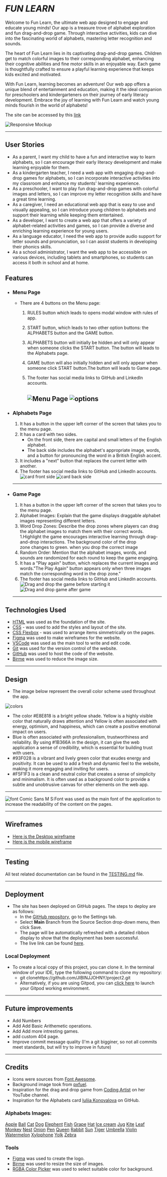 
# *FUN LEARN*

Welcome to Fun Learn, the ultimate web app designed to engage and educate young minds! Our app is a treasure trove of alphabet exploration and fun drag-and-drop game. Through interactive activities, kids can dive into the fascinating world of alphabets, mastering letter recognition and sounds.

The heart of Fun Learn lies in its captivating drag-and-drop games. Children get to match colorful images to their corresponding alphabet, enhancing their cognitive abilities and fine motor skills in an enjoyable way. Each game is thoughtfully crafted to ensure a playful learning experience that keeps kids excited and motivated.

With Fun Learn, learning becomes an adventure! Our web app offers a unique blend of entertainment and education, making it the ideal companion for preschoolers and kindergarteners on their journey of early literacy development. Embrace the joy of learning with Fun Learn and watch young minds flourish in the world of alphabets!

The site can be accessed by this [link]( https://jibinjjohny.github.io/project2/)

![Responsive Mockup](documents/mockup_screenshot.png)

---
## User Stories
* As a parent, I want my child to have a fun and interactive way to learn alphabets, so I can encourage their early literacy development and make learning enjoyable for them.
* As a kindergarten teacher, I need a web app with engaging drag-and-drop games for alphabets, so I can incorporate interactive activities into my classroom and enhance my students' learning experience.
* As a preschooler, I want to play fun drag-and-drop games with colorful images and letters, so I can improve my letter recognition skills and have a great time learning.
* As a caregiver, I need an educational web app that is easy to use and visually appealing, so I can introduce young children to alphabets and support their learning while keeping them entertained.
* As a developer, I want to create a web app that offers a variety of alphabet-related activities and games, so I can provide a diverse and enriching learning experience for young users.
* As a language educator, I need the web app to provide audio support for letter sounds and pronunciation, so I can assist students in developing their phonics skills.
* As a school administrator, I want the web app to be accessible on various devices, including tablets and smartphones, so students can access it both in school and at home.

## Features

+ ### Menu Page
    - There are 4 buttons on the Menu page:
        1. RULES button which leads to opens modal window with rules of app.
        1. START button, which leads to two other option buttons: the ALPHABETS button and the GAME button.
        1. ALPHABETS button will initially be hidden and will only appear when someone clicks the START button. The button will leads to the Alphabets page.
        1. GAME button will also initially hidden and will only appear when someone click START button.The button will leads to Game page.

        1. The footer has social media links to GitHub and LinkedIn accounts.

           ![Menu Page](documents/menupage.png)
           ![options](documents/optionpage.png)
           --------
+ ### Alphabets Page
    1. It has a button in the upper left corner of the screen that takes you to the menu page.
    1. It has a card with two sides.
        - On the front side, there are capital and small letters of the English alphabet.
        - The back side includes the alphabet's appropriate image, words, and a button for          pronouncing the word in a British English accent.
    1. It includes a "next" button that replaces the current letter with another.
    1. The footer has social media links to GitHub and LinkedIn accounts.
    ![card front side](documents/frontside.png)
    ![card back side](documents/backside.png)
    ---

+ ### Game Page
    1. It has a button in the upper left corner of the screen that takes you to the menu page.
    1. Alphabet Images: Explain that the game displays draggable alphabet images representing different letters.
    1. Word Drop Zones: Describe the drop zones where players can drag the alphabet images to match them with their correct words.
    1.Highlight the game encourages interactive learning through drag-and-drop interactions. The background color of the drop zone changes to green. when you drop the correct image
    1. Random Order: Mention that the alphabet images, words, and sounds are randomized for each round to keep the game engaging.
    1. It has a "Play again" button, which replaces the current images and words."The Play Again" button appears only when three images match the corresponding word in the drop zone."
    1. The footer has social media links to GitHub and LinkedIn accounts.
  ![Drag and drop the game before starting it](documents/gamebefore.png)
  ![Drag and drop game after game](documents/gameafter.png)
  ----


## Technologies Used

- [HTML](https://developer.mozilla.org/en-US/docs/Web/HTML) was used as the foundation of the site.
- [CSS](https://developer.mozilla.org/en-US/docs/Web/css) - was used to add the styles and layout of the site.
- [CSS Flexbox](https://developer.mozilla.org/en-US/docs/Learn/CSS/CSS_layout/Flexbox) - was used to arrange items simmetrically on the pages.
- [Figma](https://www.figma.com/) was used to make wireframes for the website.
- [VSCode](https://code.visualstudio.com/) was used as the main tool to write and edit code.
- [Git](https://git-scm.com/) was used for the version control of the website.
- [GitHub](https://github.com/) was used to host the code of the website.
- [Birme](https://www.birme.net/) was used to reduce the image size.

---
## Design
- The image below represent the overall color scheme used throughout the app.

![colors](documents/colors.png)
- The color #E8E818 is a bright yellow shade. Yellow is a highly visible color that naturally draws attention and Yellow is often associated with energy, optimism, and happiness, which can create a positive emotional impact on users.
- Blue is often associated with professionalism, trustworthiness and reliability. By using #1B366A in the design, it can give the web application a sense of credibility, which is essential for building trust with users. 
-  #93F028 is a vibrant and lively green color that exudes energy and positivity. It can be used to add a fresh and dynamic feel to the website, making it more engaging and inviting for users.
-  #F5F1F3 is a clean and neutral color that creates a sense of simplicity and minimalism. It is often used as a background color to provide a subtle and unobtrusive canvas for other elements on the web app.
----
![font](documents/comic_sans_ms.jpeg)
Comic Sans M S:Font was used as the main font of the application to increase the readability of the content on the pages.

-----
## Wireframes
- [Here is the Desktop wireframe](https://github.com/JIBINJJOHNY/project2/blob/main/documents/desktopwireframe.png)
- [Here is the mobile wireframe](https://github.com/JIBINJJOHNY/project2/blob/main/documents/mobilewireframe.png)

----
## Testing
All test related documentation can be found in the [TESTING.md](TESTING.md) file.

-----

## Deployment

- The site has been deployed on GitHub pages. The steps to deploy are as follows:
  - In the [GitHub repository](https://github.com/JIBINJJOHNY/project2), go to the Settings tab.
  - Select **Main** Branch from the Source Section drop-down menu, then click Save.
  - The page will be automatically refreshed with a detailed ribbon display to show that the deployment has been successful.
  - The live link can be found [here](https://jibinjjohny.github.io/project2/).

### Local Deployment
- To create a local copy of this project, you can clone it. In the terminal window of your IDE, type the following command to clone my repository:
  - git clonehttps://github.com/JIBINJJOHNY/project2.git
  - Alternatively, if you are using Gitpod, you can [click here](https://gitpod.io/new#https://github.com/JIBINJJOHNY/project2) to launch your Gitpod working environment.


-----
## Future improvements
- Add Numbers
- Add Add Basic Arithemetic operations.
- Add Add more intresting games.
- add custom 404 page.
- Improve commit message quality (I'm a git bigginer, so not all commits meet standards, but will try to improve in future)

------
## Credits

- Icons were sources from [Font Awesome](https://fontawesome.com/search).
- Background image took from [pxfuel](https://www.pxfuel.com/en/desktop-wallpaper-iwwtp/download/2880x1800).
- Inspiration for the drag and drop game from [Coding Artist](https://www.youtube.com/@CodingArtist) on her YouTube channel.
- Inspiration for the Alphabets card  [Iuliia Konovalova](https://github.com/IuliiaKonovalova) on GitHub.

### Alphabets Images:
[Apple](https://www.google.com/search?rlz=1C5CHFA_enDE951DE951&sxsrf=AB5stBi2Z6SbQSTAQcf38D1hsIKBkIU7Zg:1689800905949&q=apple+fruit&tbm=isch&sa=X&ved=2ahUKEwjQxPX11puAAxVnhv0HHaxyDacQ0pQJegQICRAB&biw=1440&bih=764&dpr=2#imgrc=OgCZEJ9BvXKAIM)
[Ball]( https://www.google.com/search?q=ball&tbm=isch&chips=q:ball,g_1:soccer:rg-9kDU_XCQ%3D&rlz=1C5CHFA_enDE951DE951&hl=en-GB&sa=X&ved=2ahUKEwjDuJO425uAAxVsmycCHSVLDPUQ4lYoAXoECAEQMQ&biw=1440&bih=764#imgrc=4hYw7WauEbWk4M)
[Cat](https://www.google.com/search?q=cat&tbm=isch&ved=2ahUKEwjS5sbg15uAAxXTpUwKHXHhCXAQ2-cCegQIABAA&oq=cat&gs_lcp=CgNpbWcQAzIHCAAQigUQQzIHCAAQigUQQzIHCAAQigUQQzIHCAAQigUQQzIHCAAQigUQQzIHCAAQigUQQzIFCAAQgAQyBQgAEIAEMgcIABCKBRBDMgUIABCABDoECCMQJzoKCAAQigUQsQMQQzoHCCMQ6gIQJ1C6A1izEmDbFGgBcAB4AIABfYgBnQSSAQM3LjGYAQCgAQGqAQtnd3Mtd2l6LWltZ7ABCsABAQ&sclient=img&ei=qVG4ZJLuItPLsgLxwqeABw&bih=764&biw=1440&rlz=1C5CHFA_enDE951DE951#imgrc=4fIvgFkv-TVvaM&imgdii=kkOZneXqMy3cGM)
[Dog](https://www.google.com/search?rlz=1C5CHFA_enDE951DE951&sxsrf=AB5stBifxTVeiFA644VXAFWaKtSZo9zpng:1689809701168&q=dog&tbm=isch&sa=X&ved=2ahUKEwjtlefX95uAAxUT2AIHHb6ECjAQ0pQJegQIDRAB&biw=1440&bih=821&dpr=2#imgrc=Kua2uYskZA9ydM&imgdii=2bypY_ArvTI8xM)
[Elephent](https://rare-gallery.com/843641-elephants-white-background.html)
[Fish](https://www.tankarium.com/colorful-fish/)
[Grape](https://www.freepik.com/premium-vector/isolated-dark-grape-with-green-leaf_14876904.htm)
[Hat](https://www.trendhim.de/piero-hellbrauner-moda-panama-hut-mit-marineblauem-band-p.html?th_source_locale=en-NZ)
[Ice cream](https://www.publicdomainpictures.net/en/view-image.php?image=173856&picture=ice-cream-white-isolated)
[Jug](https://www.rewardhospitality.co.nz/drinkware-and-bar/serving-and-storage/jugs/jug-1-3lt-arc-glass-6)
[Kite](https://www.inthebreeze.com/prod-115-1-10-273/rainbow-30-diamond-kite.htm)
[Leaf](https://www.freepik.com/free-photo/growth-close-up-environmental-lush-natural_1047575.htm#query=leaf&position=3&from_view=keyword&track=sph)
[Monkey](https://www.istockphoto.com/de/foto/gr%C3%BCne-meerkatze-chlorocebus-pygerythrus-gm93214254-6228262?utm_campaign=srp_photos_10&utm_content=https%3A%2F%2Fwww.pexels.com%2Fsearch%2Fmonkey%2F&utm_medium=affiliate&utm_source=pexels&utm_term=monkey)
[Nest](https://de.vecteezy.com/vektorkunst/6762006-vektorbild-eines-vogelnestes-mit-eiern-eps-10)
[Onion](https://www.vecteezy.com/vector-art/1992951-fresh-onion-healthy-vegetable-icon)
[Pen](https://www.bigbasket.com/pd/40290249/uni-ball-click-gel-pen-blue-ink-1-pc/)
[Queen](https://stock.adobe.com/de/images/cute-girl-queen-isolated-female-character-in-a-princess-costume-with-a-crown-and-scepter-on-a-white-background/105898343)
[Rabbit](https://depositphotos.com/28301569/stock-photo-grey-rabbit-on-a-white.html)
[Sun](https://de.vecteezy.com/vektorkunst/551126-sun-symbol)
[Tiger](https://www.vecteezy.com/vector-art/5113014-cute-baby-tiger-cartoon-on-white-background)
[Umbrella](https://stock.adobe.com/search?k=umbrella+clipart&asset_id=125827920)
[Violin](https://www.amazon.com/Hey-Play-Violin-Adjustable-Strings/dp/B08BCSTZ51)
[Watermelon](https://www.walmart.com/ip/Fresh-Personal-Watermelon-Each/44390986)
[Xylophone](https://www.fruugo.de/8-keys-compact-size-xylophone-glockenspiel-with-wooden-mallets-percussion-musical-instrument-toy-gift-for-kids-children/p-151066111-319333927?language=en)
[Yolk](https://www.istockphoto.com/de/foto/raw-eigelb-gm517542714-89544969)
[Zebra](https://www.istockphoto.com/de/vektor/zebra-logo-isoliertes-zebra-auf-wei%C3%9Fem-hintergrund-gm1256855778-368148075)


### Tools
- [Figma](https://www.figma.com/) was used to create the logo.
- [Birme](https://www.birme.net/?target_width=400&target_height=400&auto_focal=false&image_format=webp&quality_jpeg=100&quality_webp=80) was used to resize the size of images.
- [RGBA Color Picker](https://rgbacolorpicker.com/) was used to select suitable color for background.
